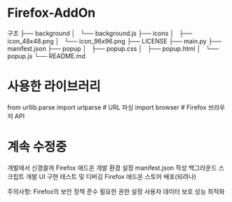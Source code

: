 # Firefox-AddOn

구조
├── background
│   └── background.js
├── icons
│   ├── icon_48x48.png
│   └── icon_96x96.png
├── LICENSE
├── main.py
├── manifest.json
├── popup
│   ├── popup.css
│   ├── popup.html
│   └── popup.js
└── README.md

# 사용한 라이브러리
from urllib.parse import urlparse  # URL 파싱
import browser  # Firefox 브라우저 API

# 계속 수정중
개발에서 신경쓸꺼
    Firefox 애드온 개발 환경 설정
    manifest.json 작성
    백그라운드 스크립트 개발
    UI 구현
    테스트 및 디버깅
    Firefox 애드온 스토어 배포(되려나)

주의사항:
     Firefox의 보안 정책 준수
     필요한 권한 설정
     사용자 데이터 보호
     성능 최적화
